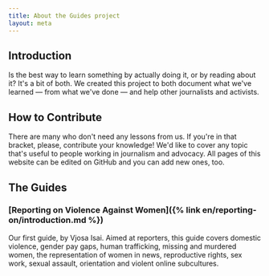 ```yaml
---
title: About the Guides project
layout: meta
---
```


## Introduction

Is the best way to learn something by actually doing it, or by reading about it? It's a bit of both. We created this project to both document what we've learned — from what we've done — and help other journalists and activists.

## How to Contribute

There are many who don't need any lessons from us. If you're in that bracket, please, contribute your knowledge! We'd like to cover any topic that's useful to people working in journalism and advocacy. All pages of this website can be edited on GitHub and you can add new ones, too.

## The Guides

### [Reporting on Violence Against Women]({% link en/reporting-on/introduction.md %})

Our first guide, by Vjosa Isai. Aimed at reporters, this guide covers domestic violence, gender pay gaps, human trafficking, missing and murdered women, the representation of women in news, reproductive rights, sex work, sexual assault, orientation and violent online subcultures.
